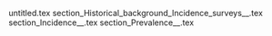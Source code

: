 untitled.tex
section_Historical_background_Incidence_surveys__.tex
section_Incidence__.tex
section_Prevalence__.tex